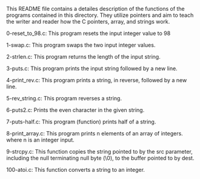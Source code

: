 This README file contains a detailes description of the functions of the programs contained in this directory. They utilize pointers and aim to teach the writer and reader how the C pointers, array, and strings work.

  0-reset_to_98.c: This program resets the input integer value to 98

  1-swap.c: This program swaps the two input integer values.

  2-strlen.c: This program returns the length of the input string.

  3-puts.c: This program prints the input string followed by a new line.

  4-print_rev.c: This program prints a string, in reverse, followed by a new line.

  5-rev_string.c: This program reverses a string.

  6-puts2.c: Prints the even character in the given string.

  7-puts-half.c: This program (function) prints half of a string.

  8-print_array.c: This program prints n elements of an array of integers. where n is an integer input.

  9-strcpy.c: This function copies the string pointed to by the src parameter, including the null terminating null byte (\0), to the buffer pointed to by dest.

  100-atoi.c: This function converts a string to an integer.
